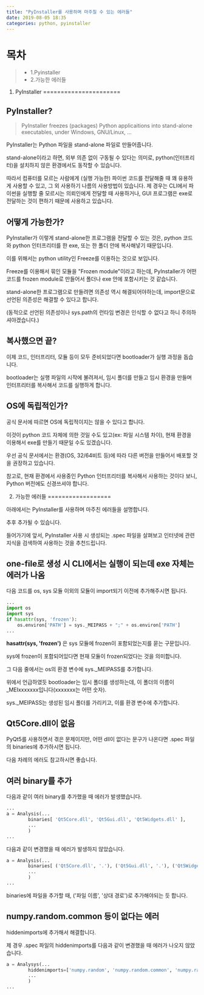 ```yaml
---
title: "PyInstaller를 사용하며 마주칠 수 있는 에러들"
date: 2019-08-05 18:35
categories: python, pyinstaller
---
```

목차
===
> * 1.Pyinstaller
> * 2.가능한 에러들


1. PyInstaller
======================

PyInstaller?
------------
> PyInstaller freezes (packages) Python applicaitions into stand-alone executables, under Windows, GNU/Linux, ...

PyInstaller는 Python 파일을 stand-alone 파일로 만들어줍니다.

stand-alone이라고 하면, 외부 의존 없이 구동될 수 있다는 의미로, python(인터프리터)을 설치하지 않은 환경에서도 동작할 수 있습니다.

따라서 컴퓨터를 모르는 사람에게 (실행 가능한) 파이썬 코드를 전달해줄 때 꽤 유용하게 사용할 수 있고, 그 외 사용하기 나름의 사용방법이 있습니다. 제 경우는 CLI에서 파이썬을 실행할 줄 모르시는 의뢰인에게 전달할 때 사용하거나, GUI 프로그램은 exe로 전달하는 것이 편하기 때문에 사용하고 있습니다.


어떻게 가능한가?
----------------
PyInstaller가 이렇게 stand-alone한 프로그램을 전달할 수 있는 것은, python 코드와 python 인터프리터를 한 exe, 또는 한 폴더 안에 복사해넣기 때문입니다.

이를 위해서는 python utility인 Freeze를 이용하는 것으로 보입니다.

Freeze를 이용해서 묶인 모듈을 "Frozen module"이라고 하는데, PyInstaller가 어떤 코드를 frozen module로 만들어서 폴더나 exe 안에 포함시키는 것 같습니다.

stand-alone한 프로그램으로 만들려면 의존성 역시 해결되어야하는데, import문으로 선언된 의존성은 해결할 수 있다고 합니다.

(동적으로 선언된 의존성이나 sys.path의 런타임 변경은 인식할 수 없다고 하니 주의하셔야겠습니다.)


복사했으면 끝?
--------------
이제 코드, 인터프리터, 모듈 등이 모두 준비되었다면 bootloader가 실행 과정을 돕습니다.

bootloader는 실행 파일의 시작에 불려져서, 임시 폴더를 만들고 임시 환경을 만들며 인터프리터를 복사해서 코드를 실행하게 합니다.


OS에 독립적인가?
----------------
공식 문서에 따르면 OS에 독립적이지는 않을 수 있다고 합니다.

이것이 python 코드 자체에 의한 것일 수도 있고(ex: 파일 시스템 차이), 현재 환경을 이용해서 exe를 만들기 때문일 수도 있겠습니다.

우선 공식 문서에서는 환경(OS, 32/64비트 등)에 따라 다른 버전을 만들어서 배포할 것을 권장하고 있습니다.

참고로, 현재 환경에서 사용중인 Python 인터프리터를 복사해서 사용하는 것이다 보니, Python 버전에도 신경쓰셔야 합니다.


2. 가능한 에러들
==================

아래에서는 PyInstaller를 사용하며 마주친 에러들을 설명합니다.

추후 추가될 수 있습니다.

들어가기에 앞서, PyInstaller 사용 시 생성되는 .spec 파일을 살펴보고 인터넷에 관련 지식을 검색하여 사용하는 것을 추천드립니다.

one-file로 생성 시 CLI에서는 실행이 되는데 exe 자체는 에러가 나옴
------------------------------------------------------------------

다음 코드를 os, sys 모듈 이외의 모듈이 import되기 이전에 추가해주시면 됩니다.

```python
...
import os
import sys
if hasattr(sys, 'frozen'):
	os.environ['PATH'] = sys._MEIPASS + ";" + os.environ['PATH']
...
```

<b>hasattr(sys, 'frozen')</b> 은 sys 모듈에 frozen이 포함되었는지를 묻는 구문입니다.

sys에 frozen이 포함되어있다면 현재 모듈이 frozen되었다는 것을 의미합니다.

그 다음 줄에서는 os의 환경 변수에 sys._MEIPASS를 추가합니다.

위에서 언급하였듯 bootloader는 임시 폴더를 생성하는데, 이 폴더의 이름이 _MEIxxxxxxx입니다(xxxxxxx는 어떤 숫자).

sys._MEIPASS는 생성된 임시 폴더를 가리키고, 이를 환경 변수에 추가합니다.


Qt5Core.dll이 없음
------------------

PyQt5를 사용하면서 겪은 문제이지만, 어떤 dll이 없다는 문구가 나온다면 .spec 파일의 binaries에 추가하시면 됩니다.

다음 차례의 에러도 참고하시면 좋습니다.


여러 binary를 추가
------------------

다음과 같이 여러 binary를 추가했을 때 에러가 발생했습니다.

```python
...
a = Analysis(...
		binaries[ 'Qt5Core.dll', 'Qt5Gui.dll', 'Qt5Widgets.dll' ],
		...
		)
...
```

다음과 같이 변경했을 때 에러가 발생하지 않았습니다.

```python
a = Analysis(...
		binaries[ ('Qt5Core.dll', '.'), ('Qt5Gui.dll', '.'), ('Qt5Widgets.dll', '.') ],
		...
		)
...
```

binaries에 파일을 추가할 때, ('파일 이름', '상대 경로')로 추가해야되는 듯 합니다.


numpy.random.common 등이 없다는 에러
------------------------------------

hiddenimports에 추가해서 해결합니다.

제 경우 .spec 파일의 hiddenimports를 다음과 같이 변경했을 때 에러가 나오지 않았습니다.

```python
a = Analysys(...
		hiddenimports=['numpy.random', 'numpy.random.common', 'numpy.random.bounded_integers', 'numpy.random.entropy',]
		...
		)
...
```


